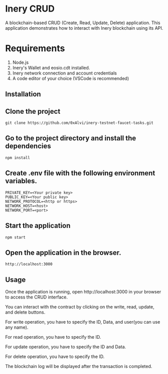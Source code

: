 # Inery CRUD
A blockchain-based CRUD (Create, Read, Update, Delete) application. This application demonstrates how to interact with Inery blockchain using its API.

# Requirements
1. Node.js
2. Inery's Wallet and eosio.cdt installed.
3. Inery network connection and account credentials
4. A code editor of your choice (VSCode is recommended)
## Installation
## Clone the project
```
git clone https://github.com/0xAlvi/inery-testnet-faucet-tasks.git
```
## Go to the project directory and install the dependencies
```
npm install
```
## Create .env file with the following environment variables.
```
PRIVATE_KEY=<Your private key>
PUBLIC_KEY=<Your public key>
NETWORK_PROTOCOL=<http or https>
NETWORK_HOST=<host>
NETWORK_PORT=<port>
```
## Start the application
```
npm start
```
## Open the application in the browser.
```
http://localhost:3000
```
## Usage
Once the application is running, open http://localhost:3000 in your browser to access the CRUD interface.

You can interact with the contract by clicking on the write, read, update, and delete buttons.

For write operation, you have to specify the ID, Data, and user(you can use any name).

For read operation, you have to specify the ID.

For update operation, you have to specify the ID and Data.

For delete operation, you have to specify the ID.

The blockchain log will be displayed after the transaction is completed.
